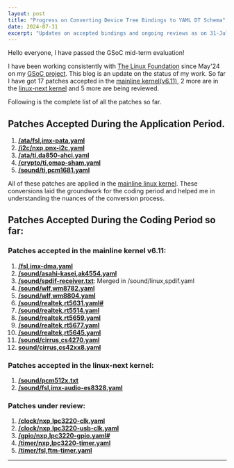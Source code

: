 ```yaml
---
layout: post
title: "Progress on Converting Device Tree Bindings to YAML DT Schema"
date: 2024-07-31
excerpt: "Updates on accepted bindings and ongoing reviews as on 31-Jul-2024"
---
```


Hello everyone,
I have passed the GSoC mid-term evaluation! 

I have been working consistently with [The Linux Foundation](https://www.linuxfoundation.org/) since May'24 on my [GSoC project](https://summerofcode.withgoogle.com/programs/2024/projects/n6hlc8cT). This blog is an update on the status of my work. So far I have got 17 patches accepted in the [mainline kernel(v6.11)](https://git.kernel.org/pub/scm/linux/kernel/git/torvalds/linux.git/log/?h=v6.11-rc1&qt=grep&q=Animesh+Agarwal), 2 more are in the [linux-next kernel](https://git.kernel.org/pub/scm/linux/kernel/git/next/linux-next.git/log/?h=next-20240730&qt=grep&q=Animesh+Agarwal) and 5 more are being reviewed.

Following is the complete list of all the patches so far.

## Patches Accepted During the Application Period.

1. [**/ata/fsl,imx-pata.yaml**](https://lore.kernel.org/linux-devicetree/20240320090733.96828-1-animeshagarwal28@gmail.com/)
2. [**/i2c/nxp,pnx-i2c.yaml**](https://lore.kernel.org/linux-devicetree/20240320084623.82248-1-animeshagarwal28@gmail.com/)
3. [**/ata/ti,da850-ahci.yaml**](https://lore.kernel.org/linux-devicetree/20240327064354.17384-1-animeshagarwal28@gmail.com/)
4. [**/crypto/ti,omap-sham.yaml**](https://lore.kernel.org/linux-devicetree/20240327054911.43093-1-animeshagarwal28@gmail.com/)
5. [**/sound/ti,pcm1681.yaml**](https://lore.kernel.org/linux-devicetree/20240406141454.45529-1-animeshagarwal28@gmail.com/)

All of these patches are applied in the [mainline linux kernel](https://git.kernel.org/pub/scm/linux/kernel/git/torvalds/linux.git/log/?h=v6.10-rc1&qt=grep&q=Animesh+Agarwal). These conversions laid the groundwork for the coding period and helped me in understanding the nuances of the conversion process.

## Patches Accepted During the Coding Period so far:

### Patches accepted in the mainline kernel v6.11:
1. [**/fsl,imx-dma.yaml**](https://lore.kernel.org/linux-devicetree/20240605003356.46458-1-animeshagarwal28@gmail.com/)
2. [**/sound/asahi-kasei,ak4554.yaml**](https://lore.kernel.org/linux-devicetree/20240607055725.38057-1-animeshagarwal28@gmail.com/)
3. [**/sound/spdif-receiver.txt**](https://lore.kernel.org/linux-devicetree/20240611123858.58881-1-animeshagarwal28@gmail.com/): Merged in /sound/linux,spdif.yaml
4. [**/sound/wlf,wm8782.yaml**](https://lore.kernel.org/linux-devicetree/20240612121503.38769-1-animeshagarwal28@gmail.com/)
5. [**/sound/wlf,wm8804.yaml**](https://lore.kernel.org/linux-devicetree/20240611122258.47406-1-animeshagarwal28@gmail.com/)
6. [**/sound/realtek,rt5631.yaml#**](https://lore.kernel.org/linux-devicetree/20240616074936.151267-1-animeshagarwal28@gmail.com/)
7. [**/sound/realtek,rt5514.yaml**](https://lore.kernel.org/linux-devicetree/20240616095223.260786-1-animeshagarwal28@gmail.com/)
8. [**/sound/realtek,rt5659.yaml**](https://lore.kernel.org/linux-devicetree/20240624132949.124228-1-animeshagarwal28@gmail.com/)
9. [**/sound/realtek,rt5677.yaml**](https://lore.kernel.org/linux-devicetree/20240627105030.14360-1-animeshagarwal28@gmail.com/)
10. [**/sound/realtek,rt5645.yaml**](https://lore.kernel.org/linux-devicetree/20240702120106.17100-1-animeshagarwal28@gmail.com/)
11. [**/sound/cirrus,cs4270.yaml**](https://lore.kernel.org/linux-devicetree/20240709184231.125207-1-animeshagarwal28@gmail.com/)
12. [**sound/cirrus,cs42xx8.yaml**](https://lore.kernel.org/linux-devicetree/20240710072756.99765-1-animeshagarwal28@gmail.com/)

### Patches accepted in the linux-next kernel:
1. [**/sound/pcm512x.txt**](https://lore.kernel.org/all/20240717134729.51661-1-animeshagarwal28@gmail.com/)
2. [**/sound/fsl,imx-audio-es8328.yaml**](https://lore.kernel.org/all/20240722063657.23018-1-animeshagarwal28@gmail.com/)

### Patches under review:
1. [**/clock/nxp,lpc3220-clk.yaml**](https://lore.kernel.org/linux-devicetree/20240731065137.156935-1-animeshagarwal28@gmail.com/)
2. [**/clock/nxp,lpc3220-usb-clk.yaml**](https://lore.kernel.org/linux-devicetree/20240730141338.46234-1-animeshagarwal28@gmail.com/)
3. [**/gpio/nxp,lpc3220-gpio.yaml#**](https://lore.kernel.org/linux-devicetree/20240731054442.109732-1-animeshagarwal28@gmail.com/)
4. [**/timer/nxp,lpc3220-timer.yaml**](https://lore.kernel.org/linux-devicetree/20240731074544.208411-1-animeshagarwal28@gmail.com/)
5. [**/timer/fsl,ftm-timer.yaml**](https://lore.kernel.org/linux-devicetree/20240730171336.99090-1-animeshagarwal28@gmail.com/)

---
